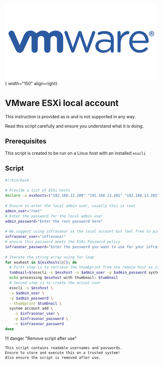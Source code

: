 ![VMware](../../../images/probe_vmware.png){ width="150" align=right}

# VMware ESXi local account

This instruction is provided as is and is not supported in any way.

Read this script carefully and ensure you understand what it is doing.

## Prerequisites

This script is created to be run on a Linux host with an installed `esxcli`

## Script

```bash
#!/bin/bash

# Provide a list of ESXi hosts
declare -a esxhosts=("192.168.13.200" "192.168.13.201" "192.168.13.202")

# Ensure to enter the local admin user, usually this is root
admin_user="root"
# Enter the password for the local admin user
admin_password="Enter the root password here"

# We suggest using infrasonar as the local account but feel free to pick any other
infrasonar_user="infrasonar"
# ensure this password meets the ESXi Password policy
infrasonar_password="Enter the password you want to use for your infrasonar service account here"

# Iterate the string array using for loop
for esxhost in ${esxhosts[@]}; do
  # First step is to retrieve the thumbprint from the remote host as it is required for further login
  tumbnail=$(esxcli -s $esxhost -u $admin_user -p $admin_password system | sed 's/thumbprint: /#/g' | cut -f 2 -d "#" | cut -f 1 -d "(")
  echo processing $esxhost with thumbnail: $tumbnail
  # Second step is to create the actual user
  esxcli -s $esxhost \
  -u $admin_user \
  -p $admin_password \
  --thumbprint $tumbnail \
  system account add \
    -i $infrasonar_user \
    -p $infrasonar_password \
    -c $infrasonar_password
done
```

!!! danger "Remove script after use"

    This script contains readable usernames and passwords.
    Ensure to store and execute this on a trusted system!
    Also ensure the script is removed after use.